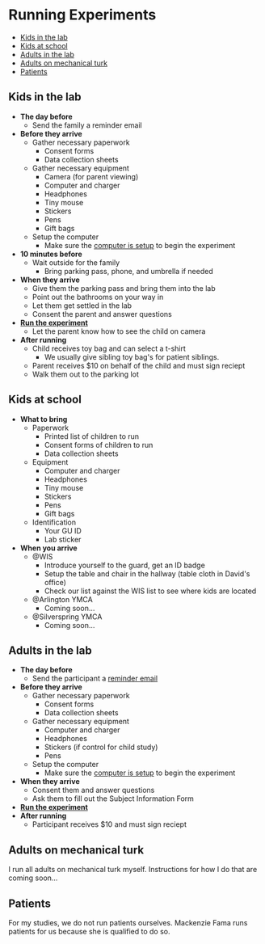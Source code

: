 # Running Experiments

- [Kids in the lab](#kids-in-the-lab)
- [Kids at school](#kids-at-school)
- [Adults in the lab](#adults-in-the-lab)
- [Adults on mechanical turk](#adults-on-mechanical-turk)
- [Patients](#patients)

## Kids in the lab
- **The day before**
  - Send the family a reminder email
- **Before they arrive** 
  - Gather necessary paperwork
    - Consent forms 
    - Data collection sheets 
  - Gather necessary equipment
    - Camera (for parent viewing)
    - Computer and charger
    - Headphones
    - Tiny mouse
    - Stickers
    - Pens
    - Gift bags
  - Setup the computer
    - Make sure the [computer is setup](../current/how-to-run.md) to begin the experiment
- **10 minutes before**
  - Wait outside for the family
    - Bring parking pass, phone, and umbrella if needed
- **When they arrive**
  - Give them the parking pass and bring them into the lab
  - Point out the bathrooms on your way in
  - Let them get settled in the lab
  - Consent the parent and answer questions
- **[Run the experiment](../current/how-to-run.md)**
  - Let the parent know how to see the child on camera
- **After running**
  - Child receives toy bag and can select a t-shirt
    - We usually give sibling toy bag's for patient siblings.
  - Parent receives $10 on behalf of the child and must sign reciept
  - Walk them out to the parking lot

## Kids at school
- **What to bring**
    - Paperwork
        - Printed list of children to run
        - Consent forms of children to run
        - Data collection sheets
    - Equipment
        - Computer and charger
        - Headphones
        - Tiny mouse
        - Stickers
        - Pens
        - Gift bags
    - Identification
        - Your GU ID
        - Lab sticker
- **When you arrive**
    - @WIS
        - Introduce yourself to the guard, get an ID badge
        - Setup the table and chair in the hallway (table cloth in David's office)
        - Check our list against the WIS list to see where kids are located
    - @Arlington YMCA
      - Coming soon...
    - @Silverspring YMCA
      - Coming soon...

## Adults in the lab
- **The day before**
  - Send the participant a [reminder email](https://www.dropbox.com/s/zpf6kmx675wa7d9/Samplerecruitmentemails.docx?dl=0)
- **Before they arrive** 
  - Gather necessary paperwork
    - Consent forms 
    - Data collection sheets 
  - Gather necessary equipment
    - Computer and charger
    - Headphones
    - Stickers (if control for child study)
    - Pens
  - Setup the computer
    - Make sure the [computer is setup](../current/how-to-run.md) to begin the experiment
- **When they arrive**
  - Consent them and answer questions
  - Ask them to fill out the Subject Information Form
- **[Run the experiment](../current/how-to-run.md)**
- **After running**
  - Participant receives $10 and must sign reciept

## Adults on mechanical turk
I run all adults on mechanical turk myself.  Instructions for how I do that are coming soon...

## Patients
For my studies, we do not run patients ourselves.  Mackenzie Fama runs patients for us because she is qualified to do so.  
